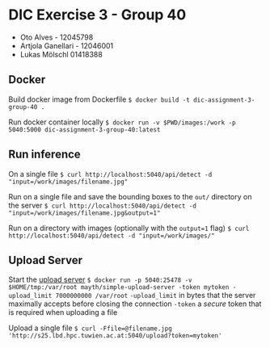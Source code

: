 # DIC Exercise 3 - Group 40

- Oto Alves - 12045798
- Artjola Ganellari - 12046001
- Lukas Mölschl 01418388

## Docker

Build docker image from Dockerfile
`$ docker build -t dic-assignment-3-group-40 .`

Run docker container locally
`$ docker run -v $PWD/images:/work -p 5040:5000 dic-assignment-3-group-40:latest`

## Run inference

On a single file
`$ curl http://localhost:5040/api/detect -d "input=/work/images/filename.jpg"`

Run on a single file and save the bounding boxes to the `out/` directory on the server
`$ curl http://localhost:5040/api/detect -d "input=/work/images/filename.jpg&output=1"`

Run on a directory with images (optionally with the `output=1` flag)
`$ curl http://localhost:5040/api/detect -d "input=/work/images/"`

## Upload Server

Start the [upload server](https://hub.docker.com/r/mayth/simple-upload-server/)
`$ docker run -p 5040:25478 -v $HOME/tmp:/var/root mayth/simple-upload-server -token mytoken -upload_limit 7000000000 /var/root`
`-upload_limit` in bytes that the server maximally accepts before closing the connection
`-token` a _secure_ token that is required when uploading a file

Upload a single file
`$ curl -Ffile=@filename.jpg 'http://s25.lbd.hpc.tuwien.ac.at:5040/upload?token=mytoken'`

